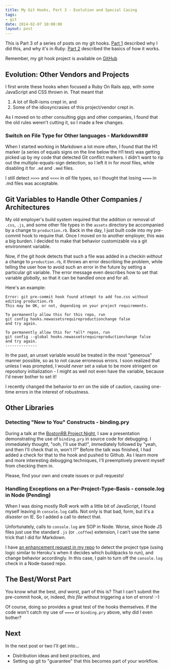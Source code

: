 ```yaml
---
title: My Git Hooks, Part 3 - Evolution and Special Casing
tags:
- git
date: 2014-02-07 10:00:00
layout: post
---
```


This is Part 3 of a series of posts on my git hooks.  [Part 1](/2014/02/03/githooks-1.html) described why I did this, and why it's in *Ruby*.  [Part 2](/2014/02/05/githooks-2.html) described the basics of how it works.

Remember, my git hook project is available on [GitHub](https://github.com/bobgilmore/githooks)

Evolution: Other Vendors and Projects
----
I first wrote these hooks when focused a Ruby On Rails app, with some JavaScript and CSS thrown in.  That meant that

1. A lot of RoR-isms crept in, and
2. Some of the idiosyncrasies of this project/vendor crept in.

As I moved on to other consulting gigs and other companies, I found that the old rules weren't cutting it, so I made a few changes.

### Switch on File Type for Other languages - Markdown###
When I started working in Markdown a lot more often, I found that the H1 marker (a series of equals signs on the line below the H1 text) was getting picked up by my code that detected Git conflict markers.  I didn't want to rip out the multiple-equals-sign detection, so I left it in for *most* files, while disabling it for `.md` and `.mmd` files.  

I still detect `>>>>` and `<<<<` in *all* file types, so I thought that losing `====` in .md files was acceptable.

Git Variables to Handle Other Companies / Architectures
---
My old employer's build system required that the addition or removal of `.css`, `.js`, and some other file types in the `assets` directory be accompanied by a change to `production.rb`.  Back in the day, I just built code into my pre-commit hook to require that.  Once I moved on to another employer, this was a big burden.  I decided to make that behavior customizable via a git environment variable.  

Now, if the git hook detects that such a file was added in a checkin *without* a change to `production.rb`, it throws an error describing the problem, while telling the user how to avoid such an error in the future by setting a particular git variable.  The error message even describes how to set that variable *globally*, so that it can be handled once and for all.  

Here's an example:

    Error: git pre-commit hook found attempt to add foo.css without editing production.rb
    This may be OK, or not, depending on your project requirements.

    To permanently allow this for this repo, run
    git config hooks.newassetsrequireproductionchange false
    and try again.

    To permanently allow this for *all* repos, run
    git config --global hooks.newassetsrequireproductionchange false
    and try again.
    -------------- 

In the past, an unset variable would be treated in the most "generous" manner possible, so as to not cause erroneous errors.  I soon realized that unless I was prompted, I would *never* set a value to be more stringent on repository initialization - I might as well not even have the variable, because I'd never bother to set it!

I recently changed the behavior to err on the side of caution, causing one-time errors in the interest of robustness.

Other Libraries
-----

### Detecting "New to You" Constructs - binding.pry ###
During a talk at the [BostonRB Project Night](http://bostonrb.org/project_night), I saw a presentation demonstrating the use of `binding.pry` in source code for debugging.  I immediately thought, "ooh, I'll use that!", immediately followed by "yeah, and then I'll check that in, won't I?"  Before the talk was finished, I had added a check for that to the hook and pushed to Github.  As I learn more and more interesting debugging techniques, I'll preemptively prevent myself from checking them in.

Please, find your own and create issues or pull requests!

### Handling Exceptions on a Per-Project-Type-Basis - console.log in Node (Pending) ###
When I was doing mostly RoR work with a little bit of JavaScript, I found myself leaving in `console.log` calls.  Not only is that bad, form, but it's a *disaster* on IE.  So I added a call to detect that.

Unfortunately, calls to `console.log` are SOP in Node.  Worse, since Node JS files just use the standard `.js` (or `.coffee`) extension, I can't use the same trick that I did for Markdown.

I have [an enhancement request in my repo](https://github.com/bobgilmore/githooks/issues/8) to detect the project type (using logic similar to Heroku's when it decides which buildpacks to run), and change behavior accordingly.  In this case, I paln to turn off the `console.log` check in a Node-based repo.

The Best/Worst Part
----
You know what the best, *and* worst, part of this is?  That I can't submit the pre-commit hook, or, indeed, *this file* without triggering a ton of errors!  :-)  

Of course, doing so provides a great test of the hooks themselves.  If the code won't catch my use of `====` or `binding.pry` above, why did I even bother?

Next
----
In the next post or two I'll get into...

* Distribution ideas and best practices, and
* Setting up git to "guarantee" that this becomes part of your workflow.
